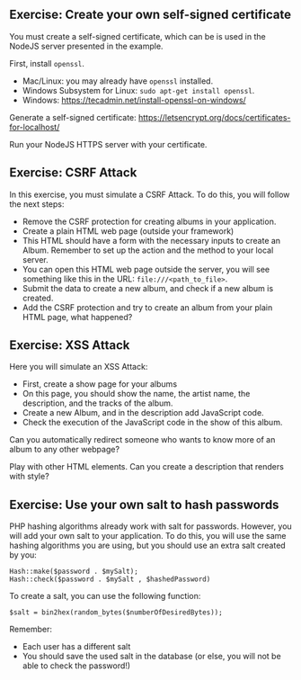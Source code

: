 ## Exercise: Create your own self-signed certificate

You must create a self-signed certificate, which can be is used in the NodeJS server presented in the example.

First, install `openssl`.

* Mac/Linux: you may already have `openssl` installed.
* Windows Subsystem for Linux: `sudo apt-get install openssl`.
* Windows: https://tecadmin.net/install-openssl-on-windows/

Generate a self-signed certificate: https://letsencrypt.org/docs/certificates-for-localhost/

Run your NodeJS HTTPS server with your certificate.

## Exercise: CSRF Attack

In this exercise, you must simulate a CSRF Attack. To do this, you will follow the next steps:

* Remove the CSRF protection for creating albums in your application.
* Create a plain HTML web page (outside your framework)
* This HTML should have a form with the necessary inputs to create an Album. Remember to set up the action and the method to your local server.
* You can open this HTML web page outside the server, you will see something like this in the URL: `file:///<path_to_file>`.
* Submit the data to create a new album, and check if a new album is created.
* Add the CSRF protection and try to create an album from your plain HTML page, what happened?

## Exercise: XSS Attack

Here you will simulate an XSS Attack:

* First, create a show page for your albums
* On this page, you should show the name, the artist name, the description, and the tracks of the album.
* Create a new Album, and in the description add JavaScript code.
* Check the execution of the JavaScript code in the show of this album.

Can you automatically redirect someone who wants to know more of an album to any other webpage?

Play with other HTML elements. Can you create a description that renders with style?

## Exercise: Use your own salt to hash passwords

PHP hashing algorithms already work with salt for passwords.
However, you will add your own salt to your application.
To do this, you will use the same hashing algorithms you are using, but you should use an extra salt created by you:

    Hash::make($password . $mySalt);
    Hash::check($password . $mySalt , $hashedPassword)

To create a salt, you can use the following function:

    $salt = bin2hex(random_bytes($numberOfDesiredBytes));

Remember:

* Each user has a different salt
* You should save the used salt in the database (or else, you will not be able to check the password!)
